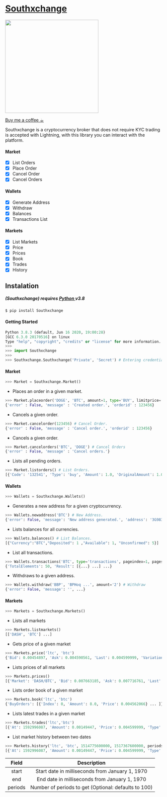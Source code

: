 # [Southxchange](www.southxchange.com/)

<img src='https://www.cryptunit.com/exchangeicons/38.png' width="300" height="300">

[Buy me a coffee ☕︎](https://paywall.link/to/donate)

Southxchange is a cryptocurrency broker that does not require KYC trading is accepted with Lightning, with this library you can interact with the platform.

#### Market
 - [x] List Orders
 - [x] Place Order
 - [x] Cancel Order
 - [x] Cancel Orders

#### Wallets
 - [x] Generate Address
 - [x] Withdraw
 - [x] Balances
 - [x] Transactions List

#### Markets
- [x] List Markets
- [x] Price
- [x] Prices
- [x] Book
- [x] Trades
- [x] History

## Instalation

##### (Southxchange)  requires [ Python ](https://www.python.org) v3.8

```sh
$ pip install Southxchange
```

#### Getting Started

```python
Python 3.8.3 (default, Jun 16 2020, 19:00:28)
[GCC 6.3.0 20170516] on linux
Type "help", "copyright", "credits" or "license" for more information.
>>>
>>> import Southxchange
>>>
>>> Southxchange.Southxchange('Private', 'Secret') # Entering credentials.
```

#### Market

```python
>>> Market = Southxchange.Market()
```

- Places an order in a given market.

```python
>>> Market.placeorder('DOGE', 'BTC', amount=1, type='BUY', limitprice='0.00000001') # Place Order.
{'error' : False, 'message' : 'Created order.', 'orderid' : 123456}
```

- Cancels a given order.

```python
>>> Market.cancelorder(123456) # Cancel Order.
{'error' : False, 'message' : 'Cancel order.', 'orderid' : 123456}
```

- Cancels a given order.

```python
>>> Market.cancelorders('BTC', 'DOGE') # Cancel Orders
{'error' : False, 'message' : 'Cancel orders.'}
```

- Lists all pending orders.

```python
>>> Market.listorders() # List Orders.
[{'Code': '132541', 'Type': 'buy', 'Amount': 1.0, 'OriginalAmount': 1.0, 'LimitPrice': 1e-08, 'ListingCurrency': 'DOGE', 'ReferenceCurrency': 'BTC'}]
```

#### Wallets

```python
>>> Wallets = Southxchange.Wallets()
```

- Generates a new address for a given cryptocurrency.

```python
>>> Wallets.newaddress('BTC') # New Address.
{'error': False, 'message': 'New address generated.', 'address': '3G983JSIM ...'}
```

- Lists balances for all currencies.

```python
>>> Wallets.balances() # List Balances.
[{"Currency":"BTC","Deposited": 1 ,"Available": 1, "Unconfirmed": 5}]
```

- List all transactions.

```python
>>> Wallets.transactions('BTC', type='transactions', pageindex=1, pagesize=50) # List History Transactions.
{'TotalElements': 50, 'Result': [{...} ...] ...}
```

- Withdraws to a given address. 

```python
>>> Wallets.withdraw('BBP', 'BPHoq ...', amount='2') # Withdraw
{'error': False, 'message': '', ...}
```

#### Markets

```python
>>> Markets = Southxchange.Markets()
```

- Lists all markets

```python
>>> Markets.listmarkets()
[['DASH', 'BTC'] ...]
```

- Gets price of a given market

```python
>>> Markets.price('ltc', 'btc')
{'Bid': 0.00454897, 'Ask': 0.004590561, 'Last': 0.004599999, 'Variation24Hr': 0.27, 'Volume24Hr': 34.04216098}
```

- Lists prices of all markets

```python
>>> Markets.prices()
[{'Market': 'DASH/BTC', 'Bid': 0.007663185, 'Ask': 0.007716761, 'Last': 0.007727174, 'Variation24Hr': 3.73, 'Volume24Hr': 32.97202091} ...]
```

- Lists order book of a given market


```python
>>> Markets.book('ltc', 'btc')
{'BuyOrders': [{'Index': 0, 'Amount': 8.0, 'Price': 0.004562066} ... ]}
```

- Lists latest trades in a given market

```python
>>> Markets.trades('ltc','btc')
[{'At': 1592996087, 'Amount': 0.00149447, 'Price': 0.004599999, 'Type': 'buy'} ...]
```

- List market history between two dates

```python
>>> Markets.history('ltc', 'btc', 1514775600000, 1517367600000, periods=100)
[{'At': 1592996087, 'Amount': 0.00149447, 'Price': 0.004599999, 'Type': 'buy'} ... ]
```


| Field           | Description     |
| :-------------: | :-------------: |
| start           | Start date in milliseconds from January 1, 1970 |
| end             | End date in milliseconds from January 1, 1970 |
| periods         | Number of periods to get (Optional: defaults to 100) |

